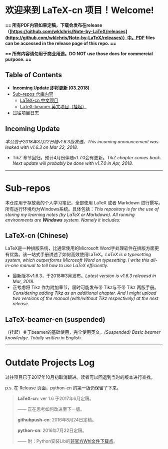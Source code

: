 # 欢迎来到 LaTeX-cn 项目！Welcome!

**== 所有PDF内容如果定稿，下载会发布在release（[https://github.com/wklchris/Note-by-LaTeX/releases](https://github.com/wklchris/Note-by-LaTeX/releases)）中。PDF files can be accessed in the release page of this repo.  ==**

**== 所有内容请勿用于商业用途。DO NOT use those docs for commercial purpose. ==**

## Table of Contents

   * [**Incoming Update 即将更新 (03.2018)**](#incoming-update)
   * [Sub-repos 仓库内容](#sub-repos)
      * [LaTeX-cn 中文项目](#latex-cn-chinese)
      * [LaTeX-beamer 英文项目（挂起）](#latex-beamer-en-suspended)
   * [过往项目日志](#outdate-projects-log)


## Incoming Update

*本公告于2018年3月22日随v1.6.3版发送。This incoming announcement was leaked with v1.6.3 on Mar 22, 2018.*

- TikZ 章节回归。预计4月份伴随v1.7.0会有更新。*TikZ chapter comes back. Next update will probably be done with v1.7.0 in Apr, 2018.*

***

# Sub-repos

本仓库用于存放我的个人学习笔记，全部使用 LaTeX 或者 Markdown 进行撰写。所有运行环境均为Windows系统。具体包括：*This repository is for the use of storing my learning notes (by LaTeX or Markdown). All running environments are __Windows__ system. Namely it  includes:*

## LaTeX-cn (Chinese)

LaTeX是一种排版系统，比通常使用的Microsoft Word字处理软件在排版方面更有优势。该一站式手册讲述了如何高效使用LaTeX。*LaTeX is a typesetting system, which outperforms Microsoft Word on typesetting. I write this all-in-one manual to tell how to use LaTeX efficiently.*

- 最新版本v1.6.3，于2018年3月发布。*Latest version is v1.6.3 releaesd in Mar, 2018.*
- 正考虑将 Tikz 作为附加章节，届时可能发布带 Tikz与不带 Tikz 两版手册。*Considering adding Tikz as an additional chapter. And I might upload two versions of the manual (with/without Tikz respectively) at the next release.*


## LaTeX-beamer-en (suspended)

（挂起）关于beamer的基础使用，完全使用英文。*(Suspended) Basic beamer knowledge. Totally written in English.*

***

# Outdate Projects Log

过往项目已于2017年10月初取消跟进。读者可以回退到当时的版本进行查找。

p.s. 在 Release 页面，python-cn 的第一版仍保留了下来。

> **LaTeX-cn**: ver 1.6 于2017年6月定稿。
>
> —— 正在思考如何改进至下一版。
>
> **githubpush-cn**: 2016年8月24日定稿。
>
> **python-cn**: 2016年7月22日定稿。
>
> —— 附：Python安装Lib的[非官方Whl文件下载点](http://www.lfd.uci.edu/~gohlke/pythonlibs)。
